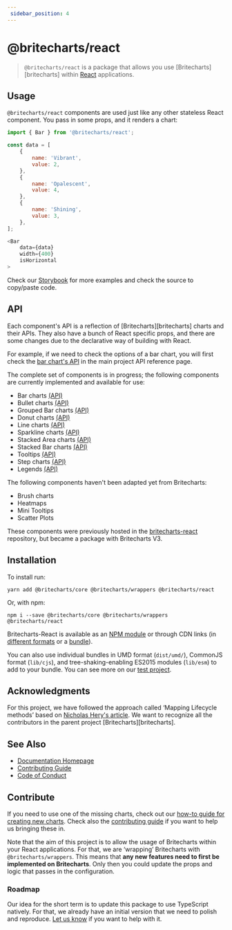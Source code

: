 ```yaml
---
 sidebar_position: 4 
---
```

 # @britecharts/react

> `@britecharts/react` is a package that allows you use [Britecharts][britecharts] within [React][react] applications.

## Usage
`@britecharts/react` components are used just like any other stateless React component. You pass in some props, and it renders a chart:

```js
import { Bar } from '@britecharts/react';

const data = [
    {
        name: 'Vibrant',
        value: 2,
    },
    {
        name: 'Opalescent',
        value: 4,
    },
    {
        name: 'Shining',
        value: 3,
    },
];

<Bar
    data={data}
    width={400}
    isHorizontal
>
```

Check our [Storybook][storybook] for more examples and check the source to copy/paste code.

## API
Each component's API is a reflection of [Britecharts][britecharts] charts and their APIs. They also have a bunch of React specific props, and there are some changes due to the declarative way of building with React. 

For example, if we need to check the options of a bar chart, you will first check the [bar chart's API][barChartAPI] in the main project API reference page.

The complete set of components is in progress; the following components are currently implemented and available for use:
- Bar charts [(API)][barChartAPI]
- Bullet charts [(API)][bulletAPI]
- Grouped Bar charts [(API)][groupedBarChartAPI]
- Donut charts [(API)][donutChartAPI]
- Line charts [(API)][lineChartAPI]
- Sparkline charts [(API)][sparklineChartAPI]
- Stacked Area charts [(API)][stackedAreaChartAPI]
- Stacked Bar charts [(API)][stackedBarChartAPI]
- Tooltips [(API)][tooltipAPI]
- Step charts [(API)][stepChartAPI]
- Legends [(API)][legendAPI]

The following components haven't been adapted yet from Britecharts:
- Brush charts
- Heatmaps
- Mini Tooltips
- Scatter Plots

These components were previously hosted in the [britecharts-react][britecharts-react] repository, but became a package with Britecharts V3.

## Installation

To install run:

```
yarn add @britecharts/core @britecharts/wrappers @britecharts/react
```
Or, with npm:

```
npm i --save @britecharts/core @britecharts/wrappers @britecharts/react
```

Britecharts-React is available as an [NPM module][npmModule] or through CDN links (in [different formats][jsDelivrLib] or a [bundle][jsDelivrDist]).

You can also use individual bundles in UMD format (`dist/umd/`), CommonJS format (`lib/cjs`), and tree-shaking-enabling ES2015 modules (`lib/esm`) to add to your bundle. You can see more on our [test project][testProject].

## Acknowledgments
For this project, we have followed the approach called ‘Mapping Lifecycle methods’ based on [Nicholas Hery's article][integration-article]. We want to recognize all the contributors in the parent project [Britecharts][britecharts].

## See Also
- [Documentation Homepage][homepage]
- [Contributing Guide][contributing]
- [Code of Conduct][codeOfConduct]

## Contribute
If you need to use one of the missing charts, check out our [how-to guide for creating new charts][howtoCreate]. Check also the [contributing guide][contributing] if you want to help us bringing these in. 

Note that the aim of this project is to allow the usage of Britecharts within your React applications. For that, we are ‘wrapping’ Britecharts with `@britecharts/wrappers`. This means that **any new features need to first be implemented on Britecharts**. Only then you could update the props and logic that passes in the configuration.

### Roadmap
Our idea for the short term is to update this package to use TypeScript natively. For that, we already have an initial version that we need to polish and reproduce. [Let us know][d3Slack] if you want to help with it.

[react]: https://facebook.github.io/react/
[integration-article]: http://nicolashery.com/integrating-d3js-visualizations-in-a-react-app/
[storybook]: **
[barChartAPI]: **
[groupedBarChartAPI]: **
[donutChartAPI]: **
[lineChartAPI]: **
[sparklineChartAPI]: **
[stackedAreaChartAPI]: **
[stackedBarChartAPI]: **
[tooltipAPI]: **
[stepChartAPI]: **
[legendAPI]: **
[bulletAPI]: **
[jsDelivrLib]: https://cdn.jsdelivr.net/npm/britecharts-react@latest/lib/
[jsDelivrDist]: https://cdn.jsdelivr.net/npm/britecharts-react@latest/dist/
[npmModule]: https://www.npmjs.com/package/britecharts-react
[contributing]: https://github.com/britecharts/britecharts/blob/main/.github/CONTRIBUTING.md
[d3Slack]: https://d3js.slack.com/
[codeOfConduct]: **
[homepage]: https://britecharts.github.io/britecharts/
[testProject]: https://github.com/Golodhros/britecharts-react-test-project
[howtoCreate]: https://github.com/britecharts/britecharts-react/blob/master/CONTRIBUTING.md#creating-a-new-chart
[britecharts-react]: https://github.com/britecharts/britecharts-react/